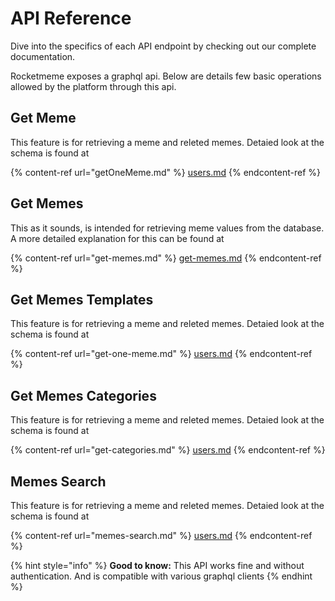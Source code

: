 # API Reference

Dive into the specifics of each API endpoint by checking out our complete documentation.

Rocketmeme exposes a graphql api. Below are details few basic operations allowed by the platform through this api.

## Get Meme

This feature is for retrieving a meme and releted memes. Detaied look at the schema is found at

{% content-ref url="getOneMeme.md" %}
[users.md](getOneMeme.md)
{% endcontent-ref %}

## Get Memes

This as it sounds, is intended for retrieving meme values from the database. A more detailed explanation for this can be found at

{% content-ref url="get-memes.md" %}
[get-memes.md](./get-memes.md)
{% endcontent-ref %}


## Get Memes Templates
This feature is for retrieving a meme and releted memes. Detaied look at the schema is found at

{% content-ref url="get-one-meme.md" %}
[users.md](get-one-meme.md)
{% endcontent-ref %}


## Get Memes Categories
This feature is for retrieving a meme and releted memes. Detaied look at the schema is found at

{% content-ref url="get-categories.md" %}
[users.md](get-categories.md)
{% endcontent-ref %}


## Memes Search
This feature is for retrieving a meme and releted memes. Detaied look at the schema is found at

{% content-ref url="memes-search.md" %}
[users.md](memes-search.md)
{% endcontent-ref %}


{% hint style="info" %}
**Good to know:** This API works fine and without authentication. And is compatible with various graphql clients
{% endhint %}